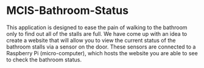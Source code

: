 # MCIS-Bathroom-Status

This application is designed to ease the pain of walking to the bathroom only to find out all of the stalls are full. We have come up with an idea to create a website that will allow you to view the current status of the bathroom stalls via a sensor on the door. These sensors are connected to a Raspberry Pi (micro-computer), which hosts the website you are able to see to check the bathroom status.
